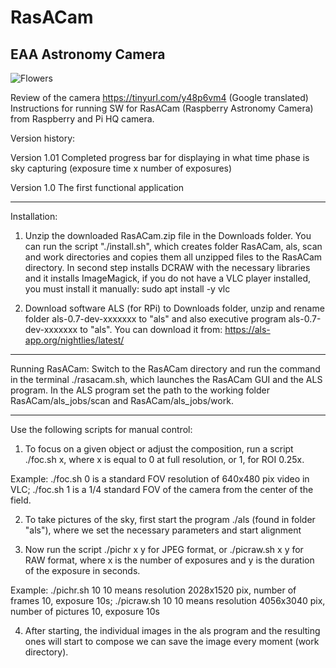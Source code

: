 # RasACam
EAA Astronomy Camera
--------------------

<img src="http://posec.astro.cz/images/Levna_kamera_RasACam/PIkamera3.jpg" alt="Flowers" style="width:auto;">

Review of the camera https://tinyurl.com/y48p6vm4 (Google translated)
Instructions for running SW for RasACam (Raspberry Astronomy Camera) from
Raspberry and Pi HQ camera.

Version history:

Version 1.01
Completed progress bar for displaying in what time phase is sky capturing
(exposure time x number of exposures)

Version 1.0
The first functional application

---------------------------------
Installation:
1. Unzip the downloaded RasACam.zip file in the Downloads folder. You can run the script
"./install.sh", which creates folder RasACam, als, scan and work directories and copies them all
unzipped files to the RasACam directory. In second step installs DCRAW with the necessary 
libraries and it installs ImageMagick, if you do not have a VLC player installed, you 
must install it manually:     sudo apt install -y vlc

2. Download software ALS (for RPi) to Downloads folder, unzip and rename folder als-0.7-dev-xxxxxxx 
to "als" and also executive program als-0.7-dev-xxxxxxx to "als". 
You can download it from: https://als-app.org/nightlies/latest/

--------------------------
Running RasACam:
Switch to the RasACam directory and run the command in the terminal ./rasacam.sh, 
which launches the RasACam GUI and the ALS program. In the ALS program
set the path to the working folder RasACam/als_jobs/scan and RasACam/als_jobs/work.

----------------------------
Use the following scripts for manual control:

1. To focus on a given object or adjust the composition, run a script
./foc.sh x, where x is equal to 0 at full resolution, or 1, for ROI 0.25x.

Example:
./foc.sh 0 is a standard FOV resolution of 640x480 pix video in VLC;
./foc.sh 1 is a 1/4 standard FOV of the camera from the center of the field.

2. To take pictures of the sky, first start the program ./als (found in
folder "als"), where we set the necessary parameters and start alignment

3. Now run the script ./pichr x y for JPEG format, or ./picraw.sh x y for RAW format, where
x is the number of exposures and y is the duration of the exposure in seconds.

Example:
./pichr.sh 10 10 means resolution 2028x1520 pix, number of frames 10, exposure 10s;
./picraw.sh 10 10 means resolution 4056x3040 pix, number of pictures 10, exposure 10s

4. After starting, the individual images in the als program and the resulting ones will start to compose
we can save the image every moment (work directory).
